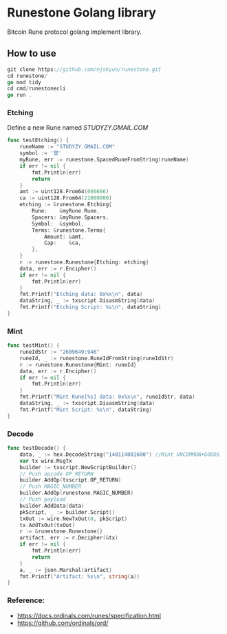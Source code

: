 # Runestone Golang library

Bitcoin Rune protocol golang implement library.

## How to use
 
```go
git clone https://github.com/njskyun/runestone.git
cd runestone/
go mod tidy
cd cmd/runestonecli
go run .
```
### Etching

Define a new Rune named *STUDYZY.GMAIL.COM* 

```go
func testEtching() {
	runeName := "STUDYZY.GMAIL.COM"
	symbol := '曾'
	myRune, err := runestone.SpacedRuneFromString(runeName)
	if err != nil {
		fmt.Println(err)
		return
	}
	amt := uint128.From64(666666)
	ca := uint128.From64(21000000)
	etching := &runestone.Etching{
		Rune:    &myRune.Rune,
		Spacers: &myRune.Spacers,
		Symbol:  &symbol,
		Terms: &runestone.Terms{
			Amount: &amt,
			Cap:    &ca,
		},
	}
	r := runestone.Runestone{Etching: etching}
	data, err := r.Encipher()
	if err != nil {
		fmt.Println(err)
	}
	fmt.Printf("Etching data: 0x%x\n", data)
	dataString, _ := txscript.DisasmString(data)
	fmt.Printf("Etching Script: %s\n", dataString)
}
```

### Mint

```go
func testMint() {
	runeIdStr := "2609649:946"
	runeId, _ := runestone.RuneIdFromString(runeIdStr)
	r := runestone.Runestone{Mint: runeId}
	data, err := r.Encipher()
	if err != nil {
		fmt.Println(err)
	}
	fmt.Printf("Mint Rune[%s] data: 0x%x\n", runeIdStr, data)
	dataString, _ := txscript.DisasmString(data)
	fmt.Printf("Mint Script: %s\n", dataString)
}
```

### Decode

```go
func testDecode() {
	data, _ := hex.DecodeString("140114001600") //Mint UNCOMMON•GOODS
	var tx wire.MsgTx
	builder := txscript.NewScriptBuilder()
	// Push opcode OP_RETURN
	builder.AddOp(txscript.OP_RETURN)
	// Push MAGIC_NUMBER
	builder.AddOp(runestone.MAGIC_NUMBER)
	// Push payload
	builder.AddData(data)
	pkScript, _ := builder.Script()
	txOut := wire.NewTxOut(0, pkScript)
	tx.AddTxOut(txOut)
	r := &runestone.Runestone{}
	artifact, err := r.Decipher(&tx)
	if err != nil {
		fmt.Println(err)
		return
	}
	a, _ := json.Marshal(artifact)
	fmt.Printf("Artifact: %s\n", string(a))
}
```

### Reference:

* https://docs.ordinals.com/runes/specification.html
* https://github.com/ordinals/ord/
